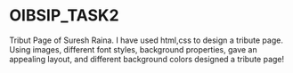 # OIBSIP_TASK2

Tribut Page of Suresh Raina.
I have used html,css to design a tribute page.
Using images, different font styles, background properties, gave an appealing layout, and different background colors designed a tribute page!


